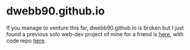 # dwebb90.github.io
If you manage to venture this far, dwebb90.github.io is broken but I just found a previous solo web-dev project of mine for a friend is [here](https://dwebb90.github.io/jd_yoga), with code repo [here](jd_yoga).
